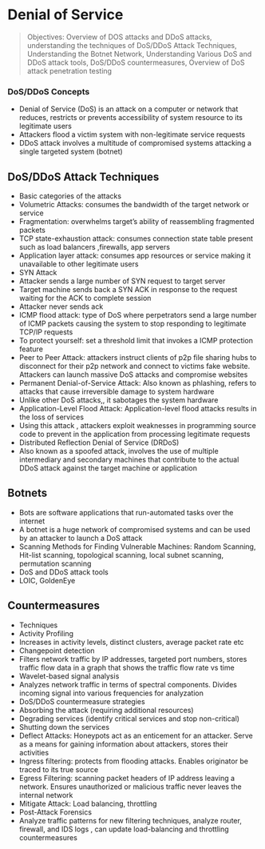 # Denial of Service

> Objectives: Overview of DOS attacks and DDoS attacks, understanding the techniques of DoS/DDoS Attack Techniques, Understanding the Botnet Network, Understanding Various DoS and DDoS attack tools, DoS/DDoS countermeasures, Overview of DoS attack penetration testing

### DoS/DDoS Concepts

* Denial of Service \(DoS\) is an attack on a computer or network that reduces, restricts or prevents accessibility of system resource to its legitimate users
* Attackers flood a victim system with non-legitimate service requests 
* DDoS attack involves a multitude of compromised systems attacking a single targeted system \(botnet\)

## DoS/DDoS Attack Techniques

* Basic categories of the attacks
* Volumetric Attacks: consumes the bandwidth of the target network or service 
* Fragmentation: overwhelms target’s ability of reassembling fragmented packets
* TCP state-exhaustion attack: consumes connection state table present such as load balancers ,firewalls, app servers
* Application layer attack: consumes app resources or service making it unavailable to other legitimate users 
* SYN Attack
* Attacker sends a large number of SYN request to target server 
* Target machine sends back a SYN ACK in response to the request waiting for the ACK to complete session
* Attacker never sends ack 
* ICMP flood attack: type of DoS where perpetrators send a large number of ICMP packets causing the system to stop responding to legitimate TCP/IP requests 
* To protect yourself: set a threshold limit that invokes a ICMP protection feature
* Peer to Peer Attack: attackers instruct clients of p2p file sharing hubs to disconnect for their p2p network and connect to victims fake website. Attackers can launch massive DoS attacks and compromise websites
* Permanent Denial-of-Service Attack: Also known as phlashing, refers to attacks that cause irreversible damage to system hardware
* Unlike other DoS attacks,, it sabotages the system hardware 
* Application-Level Flood Attack: Application-level flood attacks results in the loss of services 
* Using this attack , attackers exploit weaknesses in programming source code to prevent in the application from processing legitimate requests
* Distributed Reflection Denial of Service \(DRDoS\)
* Also known as a spoofed attack, involves the use of multiple intermediary and secondary machines that contribute to the actual DDoS attack against the target machine or application

## Botnets

* Bots are software applications that run-automated tasks over the internet 
* A botnet is a huge network of compromised systems and can be used by an attacker to launch a DoS attack
* Scanning Methods for Finding Vulnerable Machines: Random Scanning, Hit-list scanning, topological scanning, local subnet scanning, permutation scanning 
* DoS and DDoS attack tools
* LOIC, GoldenEye

## Countermeasures

* Techniques 
* Activity Profiling
* Increases in activity levels, distinct clusters, average packet rate etc
* Changepoint detection
* Filters network traffic by IP addresses, targeted port numbers, stores traffic flow data in a graph that shows the traffic flow rate vs time 
* Wavelet-based signal analysis
* Analyzes network traffic in terms of spectral components. Divides incoming signal into various frequencies for analyzation
* DoS/DDoS countermeasure strategies 
* Absorbing the attack \(requiring additional resources\)
* Degrading services \(identify critical services and stop non-critical\)
* Shutting down the services
* Deflect Attacks: Honeypots act as an enticement for an attacker. Serve as a means for gaining information about attackers, stores their activities 
* Ingress filtering: protects from flooding attacks. Enables originator be traced to its true source
* Egress Filtering: scanning packet headers of IP address leaving a network. Ensures unauthorized or malicious traffic never leaves the internal network 
* Mitigate Attack: Load balancing, throttling
* Post-Attack Forensics 
* Analyze traffic patterns for new filtering techniques, analyze router, firewall, and IDS logs , can update load-balancing and throttling countermeasures 

